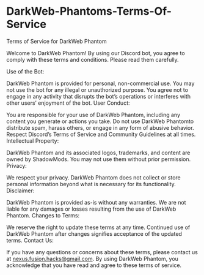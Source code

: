 # DarkWeb-Phantoms-Terms-Of-Service
Terms of Service for DarkWeb Phantom

Welcome to DarkWeb Phantom! By using our Discord bot, you agree to comply with these terms and conditions. Please read them carefully.

Use of the Bot:

DarkWeb Phantom is provided for personal, non-commercial use. You may not use the bot for any illegal or unauthorized purpose.
You agree not to engage in any activity that disrupts the bot’s operations or interferes with other users’ enjoyment of the bot.
User Conduct:

You are responsible for your use of DarkWeb Phantom, including any content you generate or actions you take.
Do not use DarkWeb Phantomto distribute spam, harass others, or engage in any form of abusive behavior.
Respect Discord’s Terms of Service and Community Guidelines at all times.
Intellectual Property:

DarkWeb Phantom and its associated logos, trademarks, and content are owned by ShadowMods. You may not use them without prior permission.
Privacy:

We respect your privacy. DarkWeb Phantom does not collect or store personal information beyond what is necessary for its functionality.
Disclaimer:

DarkWeb Phantom is provided as-is without any warranties. We are not liable for any damages or losses resulting from the use of DarkWeb Phantom.
Changes to Terms:

We reserve the right to update these terms at any time. Continued use of DarkWeb Phantom after changes signifies acceptance of the updated terms.
Contact Us:

If you have any questions or concerns about these terms, please contact us at nexus.fusion.hacks@gmail.com.
By using DarkWeb Phantom, you acknowledge that you have read and agree to these terms of service.


